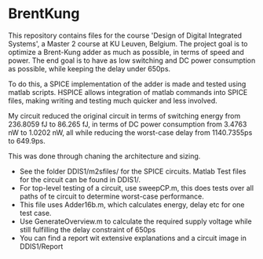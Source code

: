 # BrentKung
This repository contains files for the course 'Design of Digital Integrated Systems', a Master 2 course at KU Leuven, Belgium.
The project goal is to optimize a Brent-Kung adder as much as possible, in terms of speed and power. The end goal is to have as low switching and DC power consumption as possible, while keeping the delay under 650ps.

To do this, a SPICE implementation of the adder is made and tested using matlab scripts. HSPICE allows integration of matlab commands into SPICE files, making writing and testing much quicker and less involved.

My circuit reduced the original circuit in terms of switching energy from 236.8059 fJ to 86.265 fJ, in terms of DC power consumption from 3.4763 nW to 1.0202 nW, all while reducing the worst-case delay from 1140.7355ps to 649.9ps.

This was done through chaning the architecture and sizing.

-  See the folder DDIS1/m2sfiles/ for the SPICE circuits. Matlab Test files for the circuit can be found in DDIS1/.
-  For top-level testing of a circuit, use sweepCP.m, this does tests over all paths of te circuit to determine worst-case performance. 
-  This file uses Adder16b.m, which calculates energy, delay etc for one test case.
-  Use GenerateOverview.m to calculate the required supply voltage while still fulfilling the delay constraint of 650ps
- You can find a report wit extensive explanations and a circuit image in DDIS1/Report
